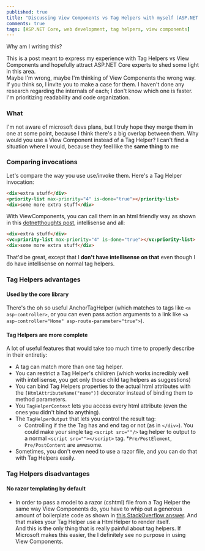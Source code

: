 ```yaml
---
published: true
title: "Discussing View Components vs Tag Helpers with myself (ASP.NET Core)"
comments: true
tags: [ASP.NET Core, web development, tag helpers, view components]
---
```

Why am I writing this?

This is a post meant to express my experience with Tag Helpers vs View Components and hopefully attract ASP.NET Core experts to shed some light in this area.  
Maybe I'm wrong, maybe I'm thinking of View Components the wrong way. If you think so, I invite you to make a case for them.
I haven't done any research regarding the internals of each; I don't know which one is faster. I'm prioritizing readability and code organization.

### What

I'm not aware of microsoft devs plans, but I truly hope they merge them in one at some point, because I think there's a big overlap between them.
Why would you use a View Component instead of a Tag Helper? I can't find a situation where I would, because they feel like the **same thing** to me

### Comparing invocations
Let's compare the way you use use/invoke them. Here's a Tag Helper invocation:

```html
<div>extra stuff</div>
<priority-list max-priority="4" is-done="true"></priority-list>
<div>some more extra stuff</div>
```

With ViewComponents, you can call them in an html friendly way as shown in this [dotnetthoughts post](http://dotnetthoughts.net/view-components-as-tag-helpers-in-aspnet-core/), intellisense and all:

```html
<div>extra stuff</div>
<vc:priority-list max-priority="4" is-done="true"></vc:priority-list>
<div>some more extra stuff</div>
```

That'd be great, except that I **don't have intellisense on that** even though I do have intellisense on normal tag helpers.

### Tag Helpers advantages 

#### Used by the core library
There's the oh so useful AnchorTagHelper (which matches to tags like `<a asp-controller>`, or you can even pass action arguments to a link like `<a asp-controller="Home" asp-route-parameter="true">`).  

#### Tag Helpers are more complete

A lot of useful features that would take too much time to properly describe in their entiretiy:
* A tag can match more than one tag helper.
* You can restrict a Tag Helper's children (which works incredibly well with intellisense, you get only those child tag helpers as suggestions)
* You can bind Tag Helpers properties to the actual html attributes with the `[HtmlAttributeName("name")]` decorator instead of binding them to method parameters.
* You `TagHelperContext` lets you access every html attribute (even the ones you didn't bind to anything).
* The `TagHelperOutput` that lets you control the result tag: 
	* Controlling if the the Tag has and end tag or not (as in `</div>`). You could make your single tag    `<script src=""/>` tag helper to output to a normal `<script src=""></script>` tag.
	*`Pre/PostElement`, `Pre/PostContent` are awesome.
* Sometimes, you don't even need to use a razor file, and you can do that with Tag Helpers easily.


### Tag Helpers disadvantages

#### No razor templating by default

* In order to pass a model to a razor (cshtml) file from a Tag Helper the same way View Components do, you have to whip out a generous amount of boilerplate code as shown in [this StackOverflow answer](`https://stackoverflow.com/a/40443258/796608`). And that makes your Tag Helper use a HtmlHelper to render itself.  
And this is the only thing that is really painful about tag helpers. If Microsoft makes this easier, the I definitely see no purpose in using View Components.

